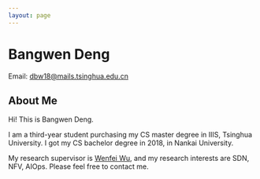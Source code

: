 ```yaml
---
layout: page
---
```


<!-- <img src="/images/bangwen.jpg" class="floatpic" width="150" height="150"> -->
# Bangwen Deng
  

Email: dbw18@mails.tsinghua.edu.cn


## About Me

Hi! This is Bangwen Deng. 

I am a third-year student purchasing my CS master degree in IIIS, Tsinghua University. I got my CS bachelor degree in 2018, in Nankai University. 

My research supervisor is [Wenfei Wu][supervisor], and my research interests are SDN, NFV, AIOps. Please feel free to contact me.
  
<!-- **09/2018 – Present  Tsinghua University | Beijing, China**
- A 3-year Master Program
- Department:	Institute of Interdisciplinary Information Science  
- Supervisor:	[Wenfei Wu][supervisor]
- Research Interests:	SDN, NFV, AIOps -->


<!-- ## Academic Experience

**09/2014-06/2018  Nankai University | Tianjin, China**
- Bachelor of Computer Science.
- Major Course: Data Structure, Algorithms, Operating System, Computer Networking and so on
 -->

[supervisor]: http://wenfei-wu.github.io/



